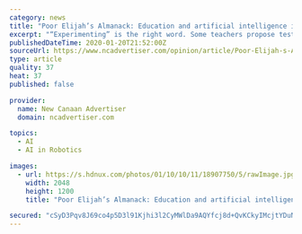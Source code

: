 ```yaml
---
category: news
title: "Poor Elijah’s Almanack: Education and artificial intelligence in classroom"
excerpt: "“Experimenting” is the right word. Some teachers propose test-driving robots for chores like taking attendance and grading. Others worry, however, about data insecurity, invalid grades, and the implicit gender biases of artificial intelligence programmers, most of whom are male. Of these concerns, I’m particularly uneasy about placing any ..."
publishedDateTime: 2020-01-20T21:52:00Z
sourceUrl: https://www.ncadvertiser.com/opinion/article/Poor-Elijah-s-Almanack-You-may-hang-up-now-14989909.php
type: article
quality: 37
heat: 37
published: false

provider:
  name: New Canaan Advertiser
  domain: ncadvertiser.com

topics:
  - AI
  - AI in Robotics

images:
  - url: https://s.hdnux.com/photos/01/10/10/11/18907750/5/rawImage.jpg
    width: 2048
    height: 1200
    title: "Poor Elijah’s Almanack: Education and artificial intelligence in classroom"

secured: "cSyD3Pqv8J69co4p5D3l91Kjhi3l2CyMWlDa9AQYfcj8d+QvKCkyIMcjtYDuN3hORvAQh0b0wTHR1L1O8GbpOdFFQ3VHiuPf0bI4bDtLbiAX9mSgi5XqZWnOfWDmhLwT1Z9eI0YyDu3ohjW2tlBavLYwuQa93L97PDrpChOlA2e2xlSxlaelcJGSUnRpIxqDYT6uFYFQCvMy4v5qTQ45Kd55HmfCnUh82R9gRjG8jTU/RphbNHQqk3hylRCaaPY8FGZ/jCZf2QC7dl39e1X0jK+vf9zuXn6vwjf7/I8g3gI=;4utioHWK0o1qg0OKuLehmw=="
---
```


